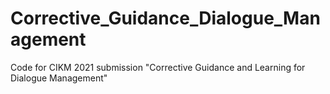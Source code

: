 # Corrective_Guidance_Dialogue_Management
Code for CIKM 2021 submission "Corrective Guidance and Learning for Dialogue Management"
